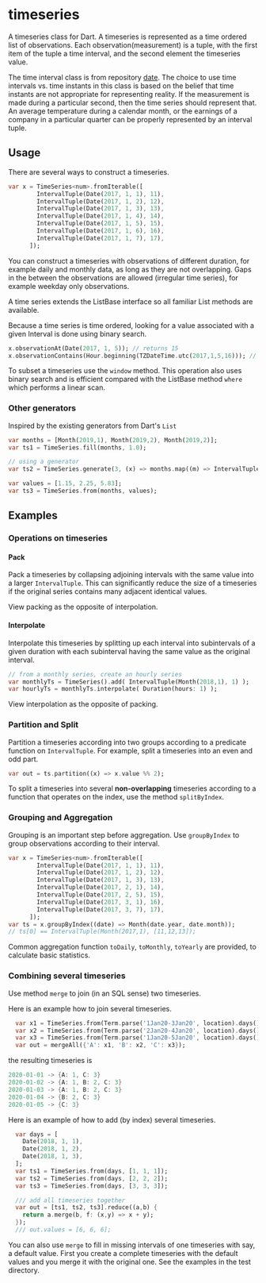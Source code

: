 # timeseries

A timeseries class for Dart.  A timeseries is represented as a time ordered 
list of observations.  Each observation(measurement) is a tuple, with the 
first item of the tuple a time interval, and the second element the 
timeseries value. 

The time interval class is from repository [date].  The choice to use 
time intervals vs. time instants in this class is based on the belief that 
time instants are not appropriate for representing reality.  If the 
measurement is made during a particular second, then the time series 
should represent that.  An average temperature during a calendar month, 
or the earnings of a company in a particular quarter can be properly 
represented by an interval tuple.   

[date]: https://github.com/thumbert/date

## Usage

There are several ways to construct a timeseries.  
```dart
var x = TimeSeries<num>.fromIterable([
        IntervalTuple(Date(2017, 1, 1), 11),
        IntervalTuple(Date(2017, 1, 2), 12),
        IntervalTuple(Date(2017, 1, 3), 13),
        IntervalTuple(Date(2017, 1, 4), 14),
        IntervalTuple(Date(2017, 1, 5), 15),
        IntervalTuple(Date(2017, 1, 6), 16),
        IntervalTuple(Date(2017, 1, 7), 17),
      ]); 
```
You can construct a timeseries with observations of different duration, for example 
daily and monthly data, as long as they are not overlapping.  Gaps in the 
between the observations are allowed (irregular time series), for example weekday 
only observations. 

A time series extends the ListBase interface so all familiar List methods 
are available. 

Because a time series is time ordered, looking for a value associated with a given 
Interval is done using binary search.
```dart
x.observationAt(Date(2017, 1, 5)); // returns 15
x.observationContains(Hour.beginning(TZDateTime.utc(2017,1,5,16))); // returns 15
```

To subset a timeseries use the ```window``` method.  This operation also uses binary 
search and is efficient compared with the ListBase method ```where``` which 
performs a linear scan.


### Other generators

Inspired by the existing generators from Dart's `List`
```dart
var months = [Month(2019,1), Month(2019,2), Month(2019,2)];
var ts1 = TimeSeries.fill(months, 1.0);

// using a generator
var ts2 = TimeSeries.generate(3, (x) => months.map((m) => IntervalTuple(m, m.month)));

var values = [1.15, 2.25, 5.83];
var ts3 = TimeSeries.from(months, values);    
```



## Examples

### Operations on timeseries

#### Pack
Pack a timeseries by collapsing adjoining intervals with the same value into a 
larger `IntervalTuple`.  This can significantly reduce the size of a timeseries 
if the original series contains many adjacent identical values. 

View packing as the opposite of interpolation. 

#### Interpolate
Interpolate this timeseries by splitting up each interval into
subintervals of a given duration with each subinterval having the
same value as the original interval.
```dart
// from a monthly series, create an hourly series
var monthlyTs = TimeSeries().add( IntervalTuple(Month(2018,1), 1) );
var hourlyTs = monthlyTs.interpolate( Duration(hours: 1) ); 
```
View interpolation as the opposite of packing.  

### Partition and Split
Partition a timeseries according into two groups according to a predicate 
function on `IntervalTuple`.
For example, split a timeseries into an even and odd part.
```dart
var out = ts.partition((x) => x.value %% 2);    
```

To split a timeseries into several **non-overlapping** timeseries according to a 
function that operates on the index, use the method `splitByIndex`.  


### Grouping and Aggregation
Grouping is an important step before aggregation.  Use `groupByIndex` to group 
observations according to their interval.
```dart
var x = TimeSeries<num>.fromIterable([
        IntervalTuple(Date(2017, 1, 1), 11),
        IntervalTuple(Date(2017, 1, 2), 12),
        IntervalTuple(Date(2017, 1, 3), 13),
        IntervalTuple(Date(2017, 2, 1), 14),
        IntervalTuple(Date(2017, 2, 5), 15),
        IntervalTuple(Date(2017, 3, 1), 16),
        IntervalTuple(Date(2017, 3, 7), 17),
      ]); 
var ts = x.groupByIndex((date) => Month(date.year, date.month));
// ts[0] == IntervalTuple(Month(2017,1), [11,12,13]);     
``` 

Common aggregation function `toDaily`, `toMonthly`, `toYearly` are provided, to 
calculate basic statistics. 



### Combining several timeseries
Use method ```merge``` to join (in an SQL sense) two timeseries.  

Here is an example how to join several timeseries.
```dart
  var x1 = TimeSeries.from(Term.parse('1Jan20-3Jan20', location).days(), [1, 1, 1]);
  var x2 = TimeSeries.from(Term.parse('2Jan20-4Jan20', location).days(), [2, 2, 2]);
  var x3 = TimeSeries.from(Term.parse('1Jan20-5Jan20', location).days(), [3, 3, 3, 3, 3]);
  var out = mergeAll({'A': x1, 'B': x2, 'C': x3});
``` 
the resulting timeseries is
```dart
2020-01-01 -> {A: 1, C: 3}
2020-01-02 -> {A: 1, B: 2, C: 3}
2020-01-03 -> {A: 1, B: 2, C: 3}
2020-01-04 -> {B: 2, C: 3}
2020-01-05 -> {C: 3}
```


Here is an example of how to add (by index) several timeseries.
```dart
  var days = [
    Date(2018, 1, 1),
    Date(2018, 1, 2),
    Date(2018, 1, 3),
  ];
  var ts1 = TimeSeries.from(days, [1, 1, 1]);
  var ts2 = TimeSeries.from(days, [2, 2, 2]);
  var ts3 = TimeSeries.from(days, [3, 3, 3]);

  /// add all timeseries together
  var out = [ts1, ts2, ts3].reduce((a,b) {
    return a.merge(b, f: (x,y) => x + y);
  });
  /// out.values = [6, 6, 6];
```

You can also use ```merge``` to fill in missing intervals of one timeseries with 
say, a default value.  First you create a complete timeseries with the default 
values and you merge it with the original one.  See the examples in the test 
directory. 


